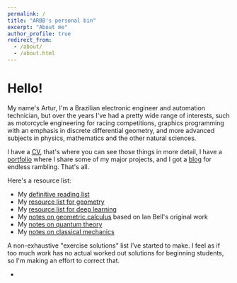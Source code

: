 ```yaml
---
permalink: /
title: "ARBB's personal bin"
excerpt: "About me"
author_profile: true
redirect_from: 
  - /about/
  - /about.html
---
```


Hello!
=======

My name's Artur, I'm a Brazilian electronic engineer and automation technician, but over the years
I've had a pretty wide range of interests, such as motorcycle engineering
for racing competitions, graphics programming with an emphasis
in discrete differential geometry, and more advanced subjects in physics,
mathematics and the other natural sciences.

I have a [CV](https://ar0e.github.io/files/CV1.pdf), that's where you can see those things in more detail,
I have a [portfolio](https://ar0e.github.io/portfolio/) where I share some of my major projects, and 
I got a [blog](https://ar0e.github.io/year-archive/) for endless rambling. That's all.

Here's a resource list:

* My [definitive reading list]()
* My [resource list for geometry]()
* My [resource list for deep learning]()
* My [notes on geometric calculus]() based on Ian Bell's original work
* My [notes on quantum theory]()
* My [notes on classical mechanics]()

A non-exhaustive "exercise solutions" list I've started to make. I feel as if too
much work has no actual worked out solutions for beginning students, so I'm making
an effort to correct that.

* 

